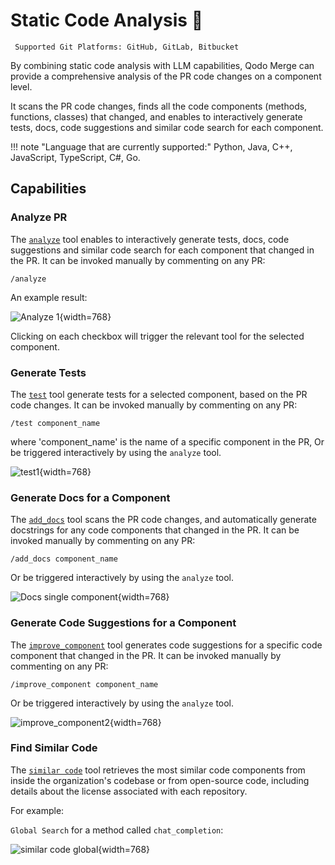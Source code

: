 # Static Code Analysis 💎

` Supported Git Platforms: GitHub, GitLab, Bitbucket`


By combining static code analysis with LLM capabilities, Qodo Merge can provide a comprehensive analysis of the PR code changes on a component level.

It scans the PR code changes, finds all the code components (methods, functions, classes) that changed, and enables to interactively generate tests, docs, code suggestions and similar code search for each component.

!!! note "Language that are currently supported:"
    Python, Java, C++, JavaScript, TypeScript, C#, Go.

## Capabilities

### Analyze PR

The [`analyze`](https://qodo-merge-docs.qodo.ai/tools/analyze/) tool enables to interactively generate tests, docs, code suggestions and similar code search for each component that changed in the PR.
It can be invoked manually by commenting on any PR:

```
/analyze
```

An example result:

![Analyze 1](https://codium.ai/images/pr_agent/analyze_1.png){width=768}

Clicking on each checkbox will trigger the relevant tool for the selected component.

### Generate Tests

The [`test`](https://qodo-merge-docs.qodo.ai/tools/test/) tool  generate tests for a selected component, based on the PR code changes.
It can be invoked manually by commenting on any PR:

```
/test component_name
```

where 'component_name' is the name of a specific component in the PR,  Or be triggered interactively by using the `analyze` tool.

![test1](https://codium.ai/images/pr_agent/test1.png){width=768}

### Generate Docs for a Component

The [`add_docs`](https://qodo-merge-docs.qodo.ai/tools/documentation/) tool scans the PR code changes, and automatically generate docstrings for any code components that changed in the PR.
It can be invoked manually by commenting on any PR:

```
/add_docs component_name
```

Or be triggered interactively by using the `analyze` tool.

![Docs single component](https://codium.ai/images/pr_agent/docs_single_component.png){width=768}

### Generate Code Suggestions for a Component

The [`improve_component`](https://qodo-merge-docs.qodo.ai/tools/improve_component/) tool generates code suggestions for a specific code component that changed in the PR.
It can be invoked manually by commenting on any PR:

```
/improve_component component_name
```

Or be triggered interactively by using the `analyze` tool.

![improve_component2](https://codium.ai/images/pr_agent/improve_component2.png){width=768}

### Find Similar Code

The [`similar code`](https://qodo-merge-docs.qodo.ai/tools/similar_code/) tool retrieves the most similar code components from inside the organization's codebase or from open-source code, including details about the license associated with each repository.

For example:

`Global Search` for a method called `chat_completion`:

![similar code global](https://codium.ai/images/pr_agent/similar_code_global2.png){width=768}
